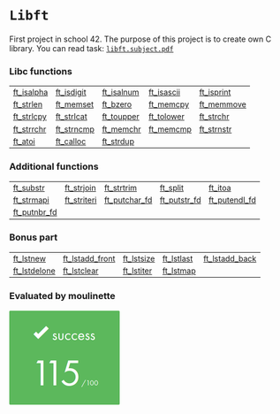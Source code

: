 # `Libft`

First project in school 42. The purpose of this project is to create own C library.
You can read task: [`libft.subject.pdf`](subject/libft.subject.pdf)

### Libc functions
<table>
	<tr>
		<td><a href ="ft_isalpha.c">ft_isalpha</a></td>
		<td><a href ="ft_isdigit.c">ft_isdigit</a></td>
		<td><a href ="ft_isalnum.c">ft_isalnum</a></td>
		<td><a href ="ft_isascii.c">ft_isascii</a></td>
		<td><a href ="ft_isprint.c">ft_isprint</a></td>
	</tr>
	<tr>
		<td><a href ="ft_strlen.c">ft_strlen</a></td>
		<td><a href ="ft_memset.c">ft_memset</a></td>
		<td><a href ="ft_bzero.c">ft_bzero</a></td>
		<td><a href ="ft_memcpy.c">ft_memcpy</a></td>
		<td><a href ="ft_memmove.c">ft_memmove</a></td>
	</tr>
	<tr>
		<td><a href ="ft_strlcpy.c">ft_strlcpy</a></td>
		<td><a href ="ft_strlcat.c">ft_strlcat</a></td>
		<td><a href ="ft_toupper.c">ft_toupper</a></td>
		<td><a href ="ft_tolower.c">ft_tolower</a></td>
		<td><a href ="ft_strchr.c">ft_strchr</a></td>
	</tr>
	<tr>
		<td><a href ="ft_strrchr.c">ft_strrchr</a></td>
		<td><a href ="ft_strncmp.c">ft_strncmp</a></td>
		<td><a href ="ft_memchr.c">ft_memchr</a></td>
		<td><a href ="ft_memcmp.c">ft_memcmp</a></td>
		<td><a href ="ft_strnstr.c">ft_strnstr</a></td>
	</tr>
	<tr>
		<td><a href ="ft_atoi.c">ft_atoi</a></td>
		<td><a href ="ft_calloc.c">ft_calloc</a></td>
		<td><a href ="ft_strdup.c">ft_strdup</a></td>
	</tr>
</table>

### Additional functions

<table>
	<tr>
		<td><a href ="ft_substr.c">ft_substr</a></td>
		<td><a href ="ft_strjoin.c">ft_strjoin</a></td>
		<td><a href ="ft_strtrim.c">ft_strtrim</a></td>
		<td><a href ="ft_split.c">ft_split</a></td>
		<td><a href ="ft_itoa.c">ft_itoa</a></td>
	</tr>
	<tr>
		<td><a href ="ft_strmapi.c">ft_strmapi</a></td>
		<td><a href ="ft_striteri.c">ft_striteri</a></td>
		<td><a href ="ft_putchar_fd.c">ft_putchar_fd</a></td>
		<td><a href ="ft_putstr_fd.c">ft_putstr_fd</a></td>
		<td><a href ="ft_putendl_fd.c">ft_putendl_fd</a></td>
	</tr>
	<tr>
		<td><a href ="ft_putnbr_fd.c">ft_putnbr_fd</a></td>
	</tr>
</table>

### Bonus part

<table>
	<tr>
		<td><a href ="ft_lstnew.c">ft_lstnew</a></td>
		<td><a href ="ft_lstadd_front.c">ft_lstadd_front</a></td>
		<td><a href ="ft_lstsize.c">ft_lstsize</a></td>
		<td><a href ="ft_lstlast.c">ft_lstlast</a></td>
		<td><a href ="ft_lstadd_back.c">ft_lstadd_back</a></td>
	</tr>
	<tr>
		<td><a href ="ft_lstdelone.c">ft_lstdelone</a></td>
		<td><a href ="ft_lstclear.c">ft_lstclear</a></td>
		<td><a href ="ft_lstiter.c">ft_lstiter</a></td>
		<td><a href ="ft_lstmap.c">ft_lstmap</a></td>
	</tr>
</table>

### Evaluated by moulinette

![115/100](img/115.png)
